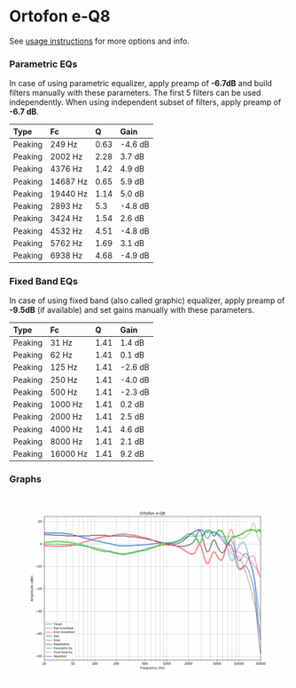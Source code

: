 # Ortofon e-Q8
See [usage instructions](https://github.com/jaakkopasanen/AutoEq#usage) for more options and info.

### Parametric EQs
In case of using parametric equalizer, apply preamp of **-6.7dB** and build filters manually
with these parameters. The first 5 filters can be used independently.
When using independent subset of filters, apply preamp of **-6.7 dB**.

| Type    | Fc       |    Q | Gain    |
|:--------|:---------|:-----|:--------|
| Peaking | 249 Hz   | 0.63 | -4.6 dB |
| Peaking | 2002 Hz  | 2.28 | 3.7 dB  |
| Peaking | 4376 Hz  | 1.42 | 4.9 dB  |
| Peaking | 14687 Hz | 0.65 | 5.9 dB  |
| Peaking | 19440 Hz | 1.14 | 5.0 dB  |
| Peaking | 2893 Hz  | 5.3  | -4.8 dB |
| Peaking | 3424 Hz  | 1.54 | 2.6 dB  |
| Peaking | 4532 Hz  | 4.51 | -4.8 dB |
| Peaking | 5762 Hz  | 1.69 | 3.1 dB  |
| Peaking | 6938 Hz  | 4.68 | -4.9 dB |

### Fixed Band EQs
In case of using fixed band (also called graphic) equalizer, apply preamp of **-9.5dB**
(if available) and set gains manually with these parameters.

| Type    | Fc       |    Q | Gain    |
|:--------|:---------|:-----|:--------|
| Peaking | 31 Hz    | 1.41 | 1.4 dB  |
| Peaking | 62 Hz    | 1.41 | 0.1 dB  |
| Peaking | 125 Hz   | 1.41 | -2.6 dB |
| Peaking | 250 Hz   | 1.41 | -4.0 dB |
| Peaking | 500 Hz   | 1.41 | -2.3 dB |
| Peaking | 1000 Hz  | 1.41 | 0.2 dB  |
| Peaking | 2000 Hz  | 1.41 | 2.5 dB  |
| Peaking | 4000 Hz  | 1.41 | 4.6 dB  |
| Peaking | 8000 Hz  | 1.41 | 2.1 dB  |
| Peaking | 16000 Hz | 1.41 | 9.2 dB  |

### Graphs
![](./Ortofon%20e-Q8.png)